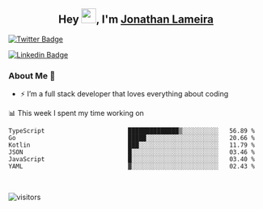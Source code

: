 <h2 align="center">Hey <img src="https://github.com/TheDudeThatCode/TheDudeThatCode/blob/master/Assets/Hi.gif" width="29">, I'm <a href="https://www.linkedin.com/in/jonathanlameira/">Jonathan Lameira</a></h2>

[![Twitter Badge](https://img.shields.io/badge/-@jlameira-3333cc?style=flat-square&labelColor=3333cc&logo=twitter&logoColor=white&link=https://twitter.com/jlameira)](https://twitter.com/jlameira) 
  
[![Linkedin Badge](https://img.shields.io/badge/-Jonathan%20Lameira-3333cc?style=flat-square&logo=Linkedin&logoColor=white&link=https://www.linkedin.com/in/jonathanlameira/)](https://www.linkedin.com/in/jonathanlameira/)


### About Me 🚀
- ⚡  I’m a full stack developer that loves everything about coding</br>

<!-- ![Jonathan Lameira github stats](https://github-readme-stats.vercel.app/api?username=jlameirameli&show_icons=true&hide_border=true)&nbsp;&nbsp; -->

📊 This week I spent my time working on
<!--START_SECTION:waka-->

```text
TypeScript                       ██████████████▒░░░░░░░░░░   56.89 %
Go                               █████░░░░░░░░░░░░░░░░░░░░   20.66 %
Kotlin                           ███░░░░░░░░░░░░░░░░░░░░░░   11.79 %
JSON                             █░░░░░░░░░░░░░░░░░░░░░░░░   03.46 %
JavaScript                       █░░░░░░░░░░░░░░░░░░░░░░░░   03.40 %
YAML                             ▓░░░░░░░░░░░░░░░░░░░░░░░░   02.43 %
```

<!--END_SECTION:waka-->

<br />

![visitors](https://visitor-badge.laobi.icu/badge?page_id=jlameirameli.jlameirameli)
